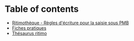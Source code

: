 # Table of contents

* [Ritimothèque - Règles d'écriture pour la saisie sous PMB](README.md)
* [Fiches pratiques](fiches-pratiques.md)
* [Thésaurus ritimo](thesaurus-ritimo.md)

